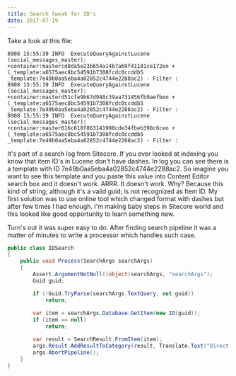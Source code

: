 ```yaml
---
title: Search tweak for ID's
date: 2017-07-19
---
```

Take a look at this file:

```
8908 15:55:39 INFO  ExecuteQueryAgainstLucene (social_messages_master): +container:mastercd8da5e23b654a14b7a69f41181ce172en +(_template:a6575aec8bc54591b7308fcdc0ccddb5 _template:7e49b0aa5eba4a02852c4744e2288ac2) - Filter : 
8908 15:55:39 INFO  ExecuteQueryAgainstLucene (social_messages_master): +container:masterd51cfe9b67d940c39aa731456fb9aefben +(_template:a6575aec8bc54591b7308fcdc0ccddb5 _template:7e49b0aa5eba4a02852c4744e2288ac2) - Filter : 
8908 15:55:39 INFO  ExecuteQueryAgainstLucene (social_messages_master): +container:master616c618f863141998cde34fbeb398c6cen +(_template:a6575aec8bc54591b7308fcdc0ccddb5 _template:7e49b0aa5eba4a02852c4744e2288ac2) - Filter : 

```

It's part of a search log from Sitecore. If you ever looked at indexing you know that item ID's in Lucene don't have dashes.
In log you can see there is a template with ID 7e49b0aa5eba4a02852c4744e2288ac2. So imagine you want to see this template and you paste this value into Content Editor search box and it doesn't work. ARRR. It doesn't work. Why? Because this kind of string; although it's a valid guid; is not recognized as Item ID. My first solution was to use online tool which changed format with dashes but after few times I had enough. I'm making baby steps in Sitecore world and this looked like good opportunity to learn something new. 

Turn's out it was super easy to do. After finding search pipeline it was a matter of minutes to write a processor which handles such case.

``` csharp
public class IDSearch
{
    public void Process(SearchArgs searchArgs)
    {
        Assert.ArgumentNotNull((object)searchArgs, "searchArgs");
        Guid guid;

        if (!Guid.TryParse(searchArgs.TextQuery, out guid))
            return;
        
        var item = searchArgs.Database.GetItem(new ID(guid));
        if (item == null)
            return;         

        var result = SearchResult.FromItem(item);
        args.Result.AddResultToCategory(result, Translate.Text("Direct Hit"));
        args.AbortPipeline();
    }
}
```


